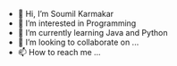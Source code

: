 - 👋 Hi, I’m Soumil Karmakar
- 👀 I’m interested in Programming
- 🌱 I’m currently learning Java and Python
- 💞️ I’m looking to collaborate on ...
- 📫 How to reach me ...

<!---
soumilkar/soumilkar is a ✨ special ✨ repository because its `README.md` (this file) appears on your GitHub profile.
You can click the Preview link to take a look at your changes.
--->

